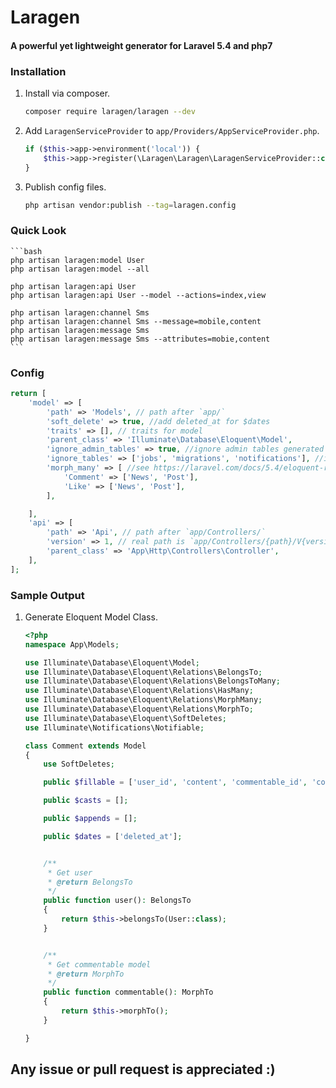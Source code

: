 # Laragen
#### A powerful yet lightweight generator for Laravel 5.4  and php7

### Installation
1. Install via composer.

    ```bash
    composer require laragen/laragen --dev
    ```
    
1. Add `LaragenServiceProvider` to `app/Providers/AppServiceProvider.php`.

    ```php
    if ($this->app->environment('local')) {    
        $this->app->register(\Laragen\Laragen\LaragenServiceProvider::class);
    }
    ```
    
1. Publish config files.

     ```bash
     php artisan vendor:publish --tag=laragen.config
     ```
     
### Quick Look
    ```bash
    php artisan laragen:model User
    php artisan laragen:model --all
    
    php artisan laragen:api User
    php artisan laragen:api User --model --actions=index,view
    
    php artisan laragen:channel Sms
    php artisan laragen:channel Sms --message=mobile,content
    php artisan laragen:message Sms
    php artisan laragen:message Sms --attributes=mobie,content
    ```
    
### Config
  
  ```php
  return [
      'model' => [
          'path' => 'Models', // path after `app/`
          'soft_delete' => true, //add deleted_at for $dates
          'traits' => [], // traits for model
          'parent_class' => 'Illuminate\Database\Eloquent\Model',
          'ignore_admin_tables' => true, //ignore admin tables generated by laravel-admin plugin
          'ignore_tables' => ['jobs', 'migrations', 'notifications'], //ignore system tables
          'morph_many' => [ //see https://laravel.com/docs/5.4/eloquent-relationships# polymorphic-relations
              'Comment' => ['News', 'Post'],
              'Like' => ['News', 'Post'],
          ],
  
      ],
      'api' => [
          'path' => 'Api', // path after `app/Controllers/`
          'version' => 1, // real path is `app/Controllers/{path}/V{version}`
          'parent_class' => 'App\Http\Controllers\Controller',
      ],
  ];
  ```
  
### Sample Output

1. Generate Eloquent Model Class.
    ```php
    <?php
    namespace App\Models;
    
    use Illuminate\Database\Eloquent\Model;
    use Illuminate\Database\Eloquent\Relations\BelongsTo;
    use Illuminate\Database\Eloquent\Relations\BelongsToMany;
    use Illuminate\Database\Eloquent\Relations\HasMany;
    use Illuminate\Database\Eloquent\Relations\MorphMany;
    use Illuminate\Database\Eloquent\Relations\MorphTo;
    use Illuminate\Database\Eloquent\SoftDeletes;
    use Illuminate\Notifications\Notifiable;
    
    class Comment extends Model
    {
        use SoftDeletes;
    
        public $fillable = ['user_id', 'content', 'commentable_id', 'commentable_type'];
    
        public $casts = [];
    
        public $appends = [];
    
        public $dates = ['deleted_at'];
    
    
        /**
         * Get user
         * @return BelongsTo
         */
        public function user(): BelongsTo
        {
            return $this->belongsTo(User::class);
        }
    
    
        /**
         * Get commentable model
         * @return MorphTo
         */
        public function commentable(): MorphTo
        {
            return $this->morphTo();
        }
    
    }
    ```
  
## Any issue or pull request is appreciated :)